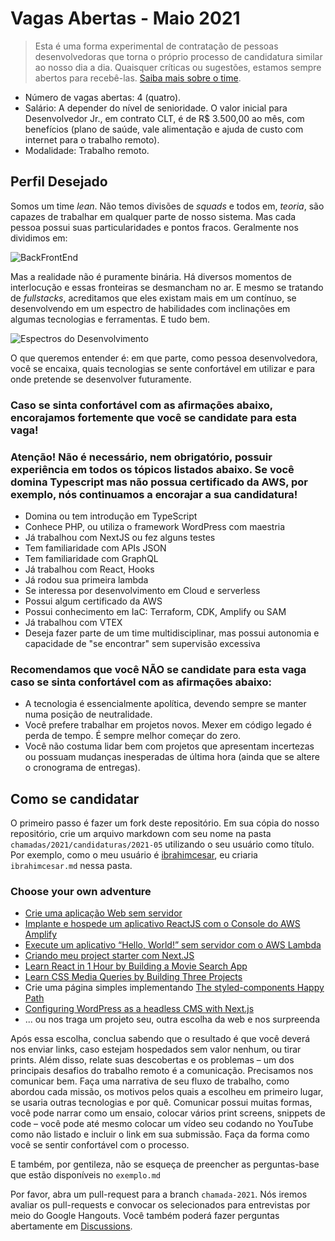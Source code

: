 # Vagas Abertas - Maio 2021

> Esta  é uma forma experimental de contratação de pessoas desenvolvedoras que torna o próprio processo de candidatura similar ao nosso dia a dia. Quaisquer críticas ou sugestões, estamos sempre abertos para recebê-las. [Saiba mais sobre o time](https://github.com/Nexo-Tec/time).

- Número de vagas abertas: 4 (quatro). 
- Salário: A depender do nível de senioridade. O valor inicial para Desenvolvedor Jr., em contrato CLT, é de R$ 3.500,00 ao mês, com benefícios (plano de saúde, vale alimentação e ajuda de custo com internet para o trabalho remoto).  
- Modalidade: Trabalho remoto.

## Perfil Desejado

Somos um time _lean_. Não temos divisões de _squads_ e todos em, _teoria_, são capazes de trabalhar em qualquer parte de nosso sistema. Mas cada pessoa possui suas particularidades e pontos fracos. Geralmente nos dividimos em:

![BackFrontEnd](https://res.cloudinary.com/practicaldev/image/fetch/s--BGu1AviP--/c_limit%2Cf_auto%2Cfl_progressive%2Cq_auto%2Cw_880/https://dev-to-uploads.s3.amazonaws.com/i/0824eswu4g0ba21benfg.png)

Mas a realidade não é puramente binária. Há diversos momentos de interlocução e essas fronteiras se desmancham no ar. E mesmo se tratando de _fullstacks_, acreditamos que eles existam mais em um contínuo, se desenvolvendo em um espectro de habilidades com inclinações em algumas tecnologias e ferramentas. E tudo bem.

![Espectros do Desenvolvimento](https://res.cloudinary.com/practicaldev/image/fetch/s--GB_vQjIR--/c_limit%2Cf_auto%2Cfl_progressive%2Cq_auto%2Cw_880/https://dev-to-uploads.s3.amazonaws.com/uploads/articles/45k80w4eryza7692p78o.png)

O que queremos entender é: em que parte, como pessoa desenvolvedora, você se encaixa, quais tecnologias se sente confortável em utilizar e para onde pretende se desenvolver futuramente.

### Caso se sinta confortável com as afirmações abaixo, encorajamos fortemente que você se candidate para esta vaga!

### Atenção! Não é necessário, nem obrigatório, possuir experiência em todos os tópicos listados abaixo. Se você domina Typescript mas não possua certificado da AWS, por exemplo, nós continuamos a encorajar a sua candidatura!

- Domina ou tem introdução em TypeScript
- Conhece PHP, ou utiliza o framework WordPress com maestria
- Já trabalhou com NextJS ou fez alguns testes
- Tem familiaridade com APIs JSON
- Tem familiaridade com GraphQL
- Já trabalhou com React, Hooks
- Já rodou sua primeira lambda
- Se interessa por desenvolvimento em Cloud e serverless
- Possui algum certificado da AWS
- Possui conhecimento em IaC: Terraform, CDK, Amplify ou SAM
- Já trabalhou com VTEX
- Deseja fazer parte de um time multidisciplinar, mas possui autonomia e capacidade de "se encontrar" sem supervisão excessiva

### Recomendamos que você NÃO se candidate para esta vaga caso se sinta confortável com as afirmações abaixo:

- A tecnologia é essencialmente apolítica, devendo sempre se manter numa posição de neutralidade.
- Você prefere trabalhar em projetos novos. Mexer em código legado é perda de tempo. É sempre melhor começar do zero.
- Você não costuma lidar bem com projetos que apresentam incertezas ou possuam mudanças inesperadas de última hora (ainda que se altere o cronograma de entregas).
  
## Como se candidatar

O primeiro passo é fazer um fork deste repositório. Em sua cópia do nosso repositório, crie um arquivo markdown com seu nome na pasta `chamadas/2021/candidaturas/2021-05` utilizando o seu usuário como título. Por exemplo, como o meu usuário é [ibrahimcesar](https://github.com/ibrahimcesar), eu criaria `ibrahimcesar.md` nessa pasta.

### Choose your own adventure

- [Crie uma aplicação Web sem servidor](https://aws.amazon.com/pt/getting-started/hands-on/build-serverless-web-app-lambda-apigateway-s3-dynamodb-cognito/)
- [Implante e hospede um aplicativo ReactJS com o Console do AWS Amplify](https://aws.amazon.com/pt/getting-started/hands-on/deploy-react-app-cicd-amplify/)
- [Execute um aplicativo “Hello, World!” sem servidor com o AWS Lambda](https://aws.amazon.com/pt/getting-started/hands-on/run-serverless-code/)
- [Criando meu project starter com Next.JS](https://dev.to/caiomdias/criando-meu-primeiro-project-starter-com-next-js-2fii)
- [Learn React in 1 Hour by Building a Movie Search App](https://www.freecodecamp.org/news/learn-react-in-1-hour-by-building-a-movie-search-app/)
- [Learn CSS Media Queries by Building Three Projects](https://www.freecodecamp.org/news/learn-css-media-queries-by-building-projects/)
- Crie uma página simples implementando [The styled-components Happy Path](https://www.joshwcomeau.com/css/styled-components/)
- [Configuring WordPress as a headless CMS with Next.js](https://dev.to/kendalmintcode/configuring-wordpress-as-a-headless-cms-with-next-js-3p1o)
- ... ou nos traga um projeto seu, outra escolha da web e nos surpreenda

Após essa escolha, conclua sabendo que o resultado é que você deverá nos enviar links, caso estejam hospedados sem valor nenhum, ou tirar prints. Além disso, relate suas descobertas e os problemas – um dos principais desafios do trabalho remoto é a comunicação. Precisamos nos comunicar bem. Faça uma narrativa de seu fluxo de trabalho, como abordou cada missão, os motivos pelos quais a escolheu em primeiro lugar, se usaria outras tecnologias e por quê. Comunicar possui muitas formas, você pode narrar como um ensaio, colocar vários print screens, snippets de code – você pode até mesmo colocar um vídeo seu codando no YouTube como não listado e incluir o link em sua submissão. Faça da forma como você se sentir confortável com o processo.

E também, por gentileza, não se esqueça de preencher as perguntas-base que estão disponíveis no `exemplo.md`

Por favor, abra um pull-request para a branch `chamada-2021`. Nós iremos avaliar os pull-requests e convocar os selecionados para entrevistas por meio do Google Hangouts. Você também poderá fazer perguntas abertamente em [Discussions](https://github.com/Nexo-Tec/time/discussions).

